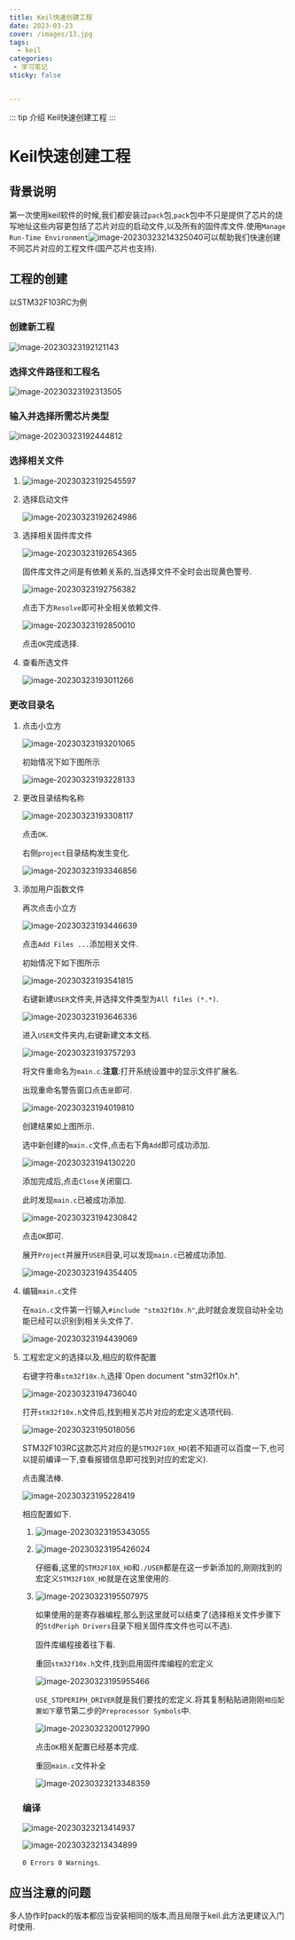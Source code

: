 ```yaml
---
title: Keil快速创建工程
date: 2023-03-23
cover: /images/13.jpg
tags:
  - keil
categories:
 - 学习笔记
sticky: false


---
```


::: tip 介绍
Keil快速创建工程
:::
<!-- more -->

# Keil快速创建工程

## 背景说明

第一次使用keil软件的时候,我们都安装过`pack`包,`pack`包中不只是提供了芯片的烧写地址这些内容更包括了芯片对应的启动文件,以及所有的固件库文件.使用`Manage Run-Time Environment`![image-20230323214325040](https://778b-1317013106.cos.ap-nanjing.myqcloud.com/img/202303232143063.png)可以帮助我们快速创建不同芯片对应的工程文件(国产芯片也支持).

## 工程的创建

以STM32F103RC为例

### 创建新工程

![image-20230323192121143](https://778b-1317013106.cos.ap-nanjing.myqcloud.com/img/202303231921204.png)

### 选择文件路径和工程名

![image-20230323192313505](https://778b-1317013106.cos.ap-nanjing.myqcloud.com/img/202303231923329.png)

### 输入并选择所需芯片类型

![image-20230323192444812](https://778b-1317013106.cos.ap-nanjing.myqcloud.com/img/202303231924841.png)

### 选择相关文件

1. ![image-20230323192545597](https://778b-1317013106.cos.ap-nanjing.myqcloud.com/img/202303231925624.png)

2. 选择启动文件

   ![image-20230323192624986](https://778b-1317013106.cos.ap-nanjing.myqcloud.com/img/202303231926007.png)

3. 选择相关固件库文件

   ![image-20230323192654365](https://778b-1317013106.cos.ap-nanjing.myqcloud.com/img/202303231926396.png)

   固件库文件之间是有依赖关系的,当选择文件不全时会出现黄色警号.

   ![image-20230323192756382](https://778b-1317013106.cos.ap-nanjing.myqcloud.com/img/202303231927405.png)

   点击下方`Resolve`即可补全相关依赖文件.

   ![image-20230323192850010](https://778b-1317013106.cos.ap-nanjing.myqcloud.com/img/202303231928031.png)

   点击`OK`完成选择.

4. 查看所选文件

   ![image-20230323193011266](https://778b-1317013106.cos.ap-nanjing.myqcloud.com/img/202303231930292.png)

### 更改目录名

1. 点击小立方

   ![image-20230323193201065](https://778b-1317013106.cos.ap-nanjing.myqcloud.com/img/202303231932084.png)

   初始情况下如下图所示

   ![image-20230323193228133](https://778b-1317013106.cos.ap-nanjing.myqcloud.com/img/202303231932163.png)

2. 更改目录结构名称

   ![image-20230323193308117](https://778b-1317013106.cos.ap-nanjing.myqcloud.com/img/202303231933147.png)

   点击`OK`.

   右侧`project`目录结构发生变化.

   ![image-20230323193346856](https://778b-1317013106.cos.ap-nanjing.myqcloud.com/img/202303231933877.png)

3. 添加用户函数文件

   再次点击小立方

   ![image-20230323193446639](https://778b-1317013106.cos.ap-nanjing.myqcloud.com/img/202303231934671.png)

   点击`Add Files ...`添加相关文件.

   初始情况下如下图所示

   ![image-20230323193541815](https://778b-1317013106.cos.ap-nanjing.myqcloud.com/img/202303231935855.png)

   右键新建`USER`文件夹,并选择文件类型为`All files (*.*)`.

   ![image-20230323193646336](https://778b-1317013106.cos.ap-nanjing.myqcloud.com/img/202303231936373.png)

   进入`USER`文件夹内,右键新建文本文档.

   ![image-20230323193757293](https://778b-1317013106.cos.ap-nanjing.myqcloud.com/img/202303231937317.png)

   将文件重命名为`main.c`.**注意**:打开系统设置中的显示文件扩展名.

   出现重命名警告窗口点击`是`即可.

   ![image-20230323194019810](https://778b-1317013106.cos.ap-nanjing.myqcloud.com/img/202303231940835.png)

   创建结果如上图所示.

   选中新创建的`main.c`文件,点击右下角`Add`即可成功添加.

   ![image-20230323194130220](https://778b-1317013106.cos.ap-nanjing.myqcloud.com/img/202303231941246.png)

   添加完成后,点击`Close`关闭窗口.

   此时发现`main.c`已被成功添加.

   ![image-20230323194230842](https://778b-1317013106.cos.ap-nanjing.myqcloud.com/img/202303231942875.png)

   点击`OK`即可.

   展开`Project`并展开`USER`目录,可以发现`main.c`已被成功添加.

   ![image-20230323194354405](https://778b-1317013106.cos.ap-nanjing.myqcloud.com/img/202303231943432.png)

4. 编辑`main.c`文件

   在`main.c`文件第一行输入`#include "stm32f10x.h"`,此时就会发现自动补全功能已经可以识别到相关头文件了.

   ![image-20230323194439069](https://778b-1317013106.cos.ap-nanjing.myqcloud.com/img/202303231944091.png)

5. 工程宏定义的选择以及,相应的软件配置

   右键字符串`stm32f10x.h`,选择`Open document "stm32f10x.h".

   ![image-20230323194736040](https://778b-1317013106.cos.ap-nanjing.myqcloud.com/img/202303231947070.png)

   打开`stm32f10x.h`文件后,找到相关芯片对应的宏定义选项代码.

   ![image-20230323195018056](https://778b-1317013106.cos.ap-nanjing.myqcloud.com/img/202303231950085.png)

   STM32F103RC这款芯片对应的是`STM32F10X_HD`(若不知道可以百度一下,也可以提前编译一下,查看报错信息即可找到对应的宏定义).

   点击魔法棒.

   ![image-20230323195228419](https://778b-1317013106.cos.ap-nanjing.myqcloud.com/img/202303231952442.png)

   相应配置如下.

   1. ![image-20230323195343055](https://778b-1317013106.cos.ap-nanjing.myqcloud.com/img/202303231953083.png)

   2. ![image-20230323195426024](https://778b-1317013106.cos.ap-nanjing.myqcloud.com/img/202303231954054.png)

      仔细看,这里的`STM32F10X_HD`和`./USER`都是在这一步新添加的,刚刚找到的宏定义`STM32F10X_HD`就是在这里使用的.

   3. ![image-20230323195507975](https://778b-1317013106.cos.ap-nanjing.myqcloud.com/img/202303231955004.png)

      如果使用的是寄存器编程,那么到这里就可以结束了(选择相关文件步骤下的`StdPeriph Drivers`目录下相关固件库文件也可以不选).

      固件库编程接着往下看.

      重回`stm32f10x.h`文件,找到启用固件库编程的宏定义

      ![image-20230323195955466](https://778b-1317013106.cos.ap-nanjing.myqcloud.com/img/202303231959497.png)

      `USE_STDPERIPH_DRIVER`就是我们要找的宏定义.将其复制粘贴进刚刚`相应配置如下`章节第二步的`Preprocessor Symbols`中.

      ![image-20230323200127990](https://778b-1317013106.cos.ap-nanjing.myqcloud.com/img/202303232001020.png)

      点击`OK`相关配置已经基本完成.

      重回`main.c`文件补全

      ![image-20230323213348359](https://778b-1317013106.cos.ap-nanjing.myqcloud.com/img/202303232133384.png)

   ### 编译

   ![image-20230323213414937](https://778b-1317013106.cos.ap-nanjing.myqcloud.com/img/202303232134957.png)

   ![image-20230323213434899](https://778b-1317013106.cos.ap-nanjing.myqcloud.com/img/202303232134925.png)

   `0 Errors 0 Warnings`.

## 应当注意的问题

多人协作时pack的版本都应当安装相同的版本,而且局限于keil.此方法更建议入门时使用.

